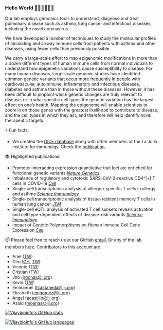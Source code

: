 ### Hello World 👨🏾‍🔬👩🏾‍🔬

Our lab employs genomics tools to understand, diagnose and treat pulmonary disease such as asthma, lung cancer and infectious diseases, including the novel coronavirus.

We have developed a number of techniques to study the molecular profiles of circulating and airway immune cells from patients with asthma and other diseases, using fewer cells than previously possible.

We carry a large-scale effort to map epigenomic modifications in more than a dozen different types of human immune cells from normal individuals to understand how epigenetic variations cause susceptibility to disease. For many human diseases, large-scale genomic studies have identified common genetic variants that occur more frequently in people with cardiovascular, autoimmune, inflammatory and infectious diseases, diabetes and asthma than in those without these diseases. However, it has been difficult to pinpoint which genetic changes are truly relevant to disease, or in what specific cell types the genetic variation has the largest effect on one’s health. Mapping the epigenome will enable scientists to zoom in on those genes with the greatest likelihood to contribute to disease, and the cell types in which they act, and therefore will help identify novel therapeutic targets.

⚡ Fun facts:

- We created the [DICE database](https://dice-database.org) along with other members of the La Jolla Institute for immunolgy. Check the [publication](https://doi.org/10.1016/j.cell.2018.10.022).

📚 Highlighted publications:

- Promoter-interacting expression quantitative trait loci are enriched for functional genetic variants [_Nature Genetics_](https://doi.org/10.1038/s41588-020-00745-3)
- Imbalance of regulatory and cytotoxic SARS-CoV-2-reactive CD4^[+] T cells in COVID-19 [_Cell_](https://doi.org/10.1016/j.cell.2020.10.001)
- Single-cell transcriptomic analysis of allergen-specific T cells in allergy and asthma [_Science Immunology_](https://doi.org/10.1126/sciimmunol.aba6087)
- Single-cell transcriptomic analysis of tissue-resident memory T cells in human lung cancer [_JEM_](https://doi.org/10.1084/jem.20190249)
- Single-cell eQTL analysis of activated T cell subsets reveals activation and cell type-dependent effects of disease-risk variants [ *Science Immunology* ](https://www.science.org/doi/10.1126/sciimmunol.abm2508)
- Impact of Genetic Polymorphisms on Human Immune Cell Gene Expression [_Cell_](https://doi.org/10.1016/j.cell.2018.10.022)


📫 Please feel free to reach us at our GitHub [email](vijay_bioinformatics@lji.org).
Or any of the lab members [here](https://www.lji.org/faculty-research/labs/vijayanand/#overview).
Contributors to this account are:

- Ariel ([TW](https://twitter.com/arielmadr))
- Ciro ([GH](https://github.com/cramirezs), [TW](https://twitter.com/Cramsuig))
- Vicente ([TW](https://twitter.com/VicenteFoRs))
- Cristian ([TW](https://twitter.com/MeDicenCrix))
- Job (jrocha@lji.org)
- Kevin ([TW](https://twitter.com/KevsGenomic))
- Emmanuel (fcastaneda@lji.org)
- Elizabeth (emgomez@lji.org)
- Angel (acastillo@lji.org)
- Azaid (moarias@lji.org)

[![Vijaybioinfo's GitHub stats](https://github-readme-stats.vercel.app/api?username=vijaybioinfo)](https://github.com/anuraghazra/github-readme-stats)

[![Vijaybioinfo's GitHub languages](https://github-readme-stats.vercel.app/api/top-langs?username=vijaybioinfo&layout=compact)](https://github.com/anuraghazra/github-readme-stats)

<!--
**vijaybioinfo/vijaybioinfo** is a ✨ _special_ ✨ repository because its `README.md` (this file) appears on your GitHub profile.

Here are some ideas to get you started:

- 🔭 I’m currently working on ...
- 🌱 I’m currently learning ...
- 👯 I’m looking to collaborate on ...
- 🤔 I’m looking for help with ...
- 💬 Ask me about ...
- 📫 How to reach me: ...
- 😄 Pronouns: ...
- ⚡ Fun fact: ...
-->
